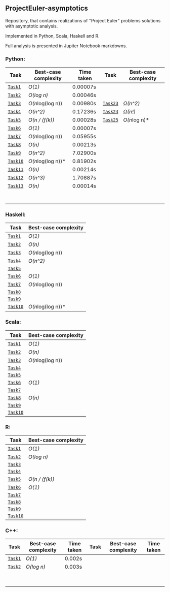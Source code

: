 ## ProjectEuler-asymptotics
Repository, that contains realizations of "Project Euler" problems solutions with asymptotic analysis.

Implemented in Python, Scala, Haskell and R.

Full analysis is presented in Jupiter Notebook markdowns.

### Python:

 Task                            | Best-case complexity   | Time taken| Task                             | Best-case complexity   |
|--------------------------------|------------------------|--|----------------------------------|------------------------|
| [`Task1`](python/Task1.ipynb)  | *O(1)*             |0.00007s   |   |        |
| [`Task2`](python/Task2.ipynb)  | *O(log n)*         |0.00046s  |  |        |   
| [`Task3`](python/Task3.ipynb)  | *O(n*log(log n))   |0.00980s  |[`Task23`](python/Task_23.ipynb) |   *Ω(n^2)*             | 
| [`Task4`](python/Task4.ipynb)  | *O(n^2)*           |0.17236s  |[`Task24`](python/Task_24.ipynb) |   *Ω(n!)*              |   
| [`Task5`](python/Task5.ipynb)  | *O(n / (f(k))*     |0.00028s  |[`Task25`](python/Task_25.ipynb) |   *O(n*log n)*         |   
| [`Task6`](python/Task6.ipynb)  | *O(1)*             |0.00007s  | |        |   
| [`Task7`](python/Task7.ipynb)  | *O(n*log(log n))   |0.05955s  | |        | 
| [`Task8`](python/Task8.ipynb)  | *O(n)*             |0.00213s  | |        | 
| [`Task9`](python/Task9.ipynb)  | *O(n^2)*             |7.02900s  | |        | 
| [`Task10`](python/Task_10.ipynb)  | *O(n*log(log n))* |0.81902s  | |        | 
| [`Task11`](python/Task_11.ipynb)  | *O(n)*          |0.00214s  | |        |
| [`Task12`](python/Task_12.ipynb)  | *O(n^3)*        |1.70887s  | |        |
| [`Task13`](python/Task_13.ipynb)  | *O(n)*          |0.00014s  | |        | 
|                                   |                     |  | |        |  
|                                   |                     |  | |        |   
|                                   |                     |  | |        | 
|                                   |                     |  | |        |
|                                   |                     |  | |        |
|                                   |                     |  | |        |
|                                   |                     |  | |        |






### Haskell:

 Task                            | Best-case complexity   |
|--------------------------------|------------------------|
| [`Task1`](haskell/Task1.hs)     | *O(1)*                 |
| [`Task2`](haskell/Task2.hs)     | *O(n)*              |   
| [`Task3`](haskell/Task3.hs)     | *O(n*log(log n))       |   
| [`Task4`](haskell/Task4.hs)     | *O(n^2)*             |   
| [`Task5`](haskell/Task5.hs)     |          |   
| [`Task6`](haskell/Task6.hs)     |   *O(1)*            |   
| [`Task7`](haskell/Task7.hs)     | *O(n*log(log n))       | 
| [`Task8`](haskell/Task8.hs)     |                        | 
| [`Task9`](haskell/Task9.hs)  |        | 
| [`Task10`](haskell/Task_10.hs)  | *O(n*log(log n))*       | 


### Scala:

 Task                            | Best-case complexity   |
|--------------------------------|------------------------|
| [`Task1`](scala/Task1.scala)  | *O(1)*                  |
| [`Task2`](scala/Task2.scala)  | *O(n)*                  |   
| [`Task3`](scala/Task3.scala)  | *O(n*log(log n))        |   
| [`Task4`](scala/Task4.scala)  |              |   
| [`Task5`](scala/Task5.scala)  |          |   
| [`Task6`](scala/Task6.scala)  |   *O(1)*                |   
| [`Task7`](scala/Task7.scala)  |      |  
| [`Task8`](scala/Task8.scala)  | *O(n)*                  | 
| [`Task9`](scala/Task9.scala)  |       | 
| [`Task10`](scala/Task_10.scala)  |        | 


### R:

 Task                            | Best-case complexity   |
|--------------------------------|------------------------|
| [`Task1`](R/Task1.r)  | *O(1)*                          |
| [`Task2`](R/Task2.r)  | *O(log n)*                      |   
| [`Task3`](R/Task3.r)  |        |   
| [`Task4`](R/Task4.r)  |               |   
| [`Task5`](R/Task5.r)  | *O(n / (f(k))*                  |   
| [`Task6`](R/Task6.r)  |    *O(1)*                       |   
| [`Task7`](R/Task7.r)  |        | 
| [`Task8`](R/Task8.r)  |       | 
| [`Task9`](R/Task9.r)  |        | 
| [`Task10`](R/Task_10.r)  |        | 


### C++:

| Task | Best-case complexity | Time taken | Task | Best-case complexity | Time taken |
|------|----------------------|------------|------|----------------------|------------|
| [`Task1`](cpp/Task1.cpp)     | *O(1)* | 0.002s      |      |                      |            |
| [`Task2`](cpp/Task2.cpp)     | *O(log n)* | 0.003s  |      |                      |            |
|      |                      |            |      |                      |            |
|      |                      |            |      |                      |            |
|      |                      |            |      |                      |            |
|      |                      |            |      |                      |            |
|      |                      |            |      |                      |            |
|      |                      |            |      |                      |            |
|      |                      |            |      |                      |            |
|      |                      |            |      |                      |            |
